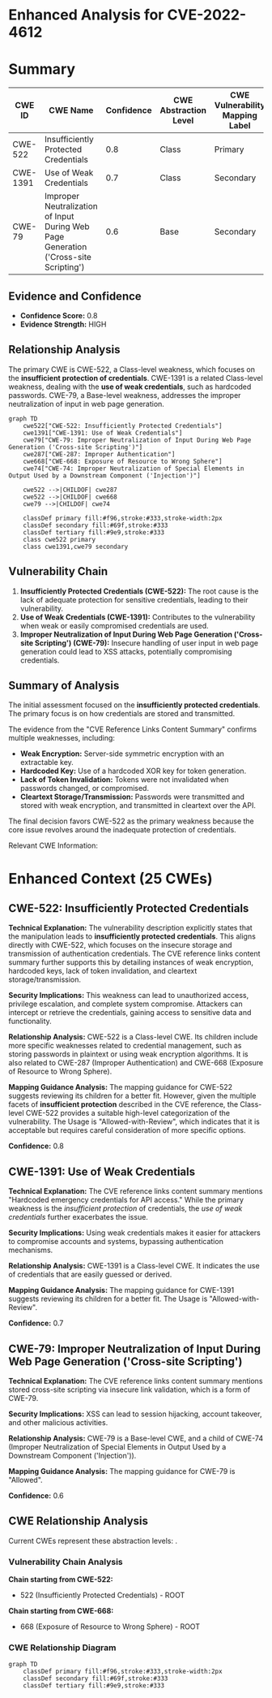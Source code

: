 # Enhanced Analysis for CVE-2022-4612

# Summary
| CWE ID | CWE Name | Confidence | CWE Abstraction Level | CWE Vulnerability Mapping Label | CWE-Vulnerability Mapping Notes |
|---|---|---|---|---|---|
| CWE-522 | Insufficiently Protected Credentials | 0.8 | Class | Primary | Allowed-with-Review |
| CWE-1391 | Use of Weak Credentials | 0.7 | Class | Secondary | Allowed-with-Review |
| CWE-79 | Improper Neutralization of Input During Web Page Generation ('Cross-site Scripting') | 0.6 | Base | Secondary | Allowed |

## Evidence and Confidence

*   **Confidence Score:** 0.8
*   **Evidence Strength:** HIGH

## Relationship Analysis
The primary CWE is CWE-522, a Class-level weakness, which focuses on the **insufficient protection of credentials**. CWE-1391 is a related Class-level weakness, dealing with the **use of weak credentials**, such as hardcoded passwords. CWE-79, a Base-level weakness, addresses the improper neutralization of input in web page generation.

```mermaid
graph TD
    cwe522["CWE-522: Insufficiently Protected Credentials"]
    cwe1391["CWE-1391: Use of Weak Credentials"]
    cwe79["CWE-79: Improper Neutralization of Input During Web Page Generation ('Cross-site Scripting')"]
    cwe287["CWE-287: Improper Authentication"]
    cwe668["CWE-668: Exposure of Resource to Wrong Sphere"]
    cwe74["CWE-74: Improper Neutralization of Special Elements in Output Used by a Downstream Component ('Injection')"]
    
    cwe522 -->|CHILDOF| cwe287
    cwe522 -->|CHILDOF| cwe668
    cwe79 -->|CHILDOF| cwe74

    classDef primary fill:#f96,stroke:#333,stroke-width:2px
    classDef secondary fill:#69f,stroke:#333
    classDef tertiary fill:#9e9,stroke:#333
    class cwe522 primary
    class cwe1391,cwe79 secondary
```

## Vulnerability Chain
1.  **Insufficiently Protected Credentials (CWE-522):** The root cause is the lack of adequate protection for sensitive credentials, leading to their vulnerability.
2.  **Use of Weak Credentials (CWE-1391):** Contributes to the vulnerability when weak or easily compromised credentials are used.
3.  **Improper Neutralization of Input During Web Page Generation ('Cross-site Scripting') (CWE-79):** Insecure handling of user input in web page generation could lead to XSS attacks, potentially compromising credentials.

## Summary of Analysis
The initial assessment focused on the **insufficiently protected credentials**. The primary focus is on how credentials are stored and transmitted.

The evidence from the "CVE Reference Links Content Summary" confirms multiple weaknesses, including:

*   **Weak Encryption:** Server-side symmetric encryption with an extractable key.
*   **Hardcoded Key:** Use of a hardcoded XOR key for token generation.
*   **Lack of Token Invalidation:** Tokens were not invalidated when passwords changed, or compromised.
*   **Cleartext Storage/Transmission:** Passwords were transmitted and stored with weak encryption, and transmitted in cleartext over the API.

The final decision favors CWE-522 as the primary weakness because the core issue revolves around the inadequate protection of credentials.

Relevant CWE Information:

# Enhanced Context (25 CWEs)

## CWE-522: Insufficiently Protected Credentials
**Technical Explanation:**
The vulnerability description explicitly states that the manipulation leads to **insufficiently protected credentials**. This aligns directly with CWE-522, which focuses on the insecure storage and transmission of authentication credentials. The CVE reference links content summary further supports this by detailing instances of weak encryption, hardcoded keys, lack of token invalidation, and cleartext storage/transmission.

**Security Implications:**
This weakness can lead to unauthorized access, privilege escalation, and complete system compromise. Attackers can intercept or retrieve the credentials, gaining access to sensitive data and functionality.

**Relationship Analysis:**
CWE-522 is a Class-level CWE. Its children include more specific weaknesses related to credential management, such as storing passwords in plaintext or using weak encryption algorithms. It is also related to CWE-287 (Improper Authentication) and CWE-668 (Exposure of Resource to Wrong Sphere).

**Mapping Guidance Analysis:**
The mapping guidance for CWE-522 suggests reviewing its children for a better fit. However, given the multiple facets of **insufficient protection** described in the CVE reference, the Class-level CWE-522 provides a suitable high-level categorization of the vulnerability. The Usage is "Allowed-with-Review", which indicates that it is acceptable but requires careful consideration of more specific options.

**Confidence:** 0.8

## CWE-1391: Use of Weak Credentials
**Technical Explanation:**
The CVE reference links content summary mentions "Hardcoded emergency credentials for API access." While the primary weakness is the *insufficient protection* of credentials, the *use of weak credentials* further exacerbates the issue.

**Security Implications:**
Using weak credentials makes it easier for attackers to compromise accounts and systems, bypassing authentication mechanisms.

**Relationship Analysis:**
CWE-1391 is a Class-level CWE. It indicates the use of credentials that are easily guessed or derived.

**Mapping Guidance Analysis:**
The mapping guidance for CWE-1391 suggests reviewing its children for a better fit. The Usage is "Allowed-with-Review".

**Confidence:** 0.7

## CWE-79: Improper Neutralization of Input During Web Page Generation ('Cross-site Scripting')
**Technical Explanation:**
The CVE reference links content summary mentions stored cross-site scripting via insecure link validation, which is a form of CWE-79.

**Security Implications:**
XSS can lead to session hijacking, account takeover, and other malicious activities.

**Relationship Analysis:**
CWE-79 is a Base-level CWE, and a child of CWE-74 (Improper Neutralization of Special Elements in Output Used by a Downstream Component ('Injection')).

**Mapping Guidance Analysis:**
The mapping guidance for CWE-79 is "Allowed".

**Confidence:** 0.6


## CWE Relationship Analysis

Current CWEs represent these abstraction levels: .


### Vulnerability Chain Analysis

**Chain starting from CWE-522:**
- 522 (Insufficiently Protected Credentials) - ROOT


**Chain starting from CWE-668:**
- 668 (Exposure of Resource to Wrong Sphere) - ROOT



### CWE Relationship Diagram

```mermaid
graph TD
    classDef primary fill:#f96,stroke:#333,stroke-width:2px
    classDef secondary fill:#69f,stroke:#333
    classDef tertiary fill:#9e9,stroke:#333
```